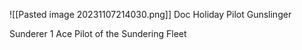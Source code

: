 
![[Pasted image 20231107214030.png]]
Doc Holiday
Pilot
Gunslinger

Sunderer 1
Ace Pilot of the Sundering Fleet
